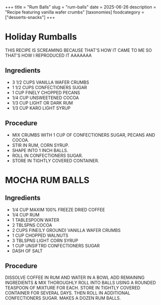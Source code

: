 ﻿+++
title = "Rum Balls"
slug = "rum-balls"
date = 2025-06-26
description = "Recipe featuring vanilla wafer crumbs"
[taxonomies]
  foodcategory = ["desserts-snacks"]
+++

# Holiday Rumballs

THIS RECIPE IS SCREAMING BECAUSE THAT'S HOW IT CAME TO ME SO THAT'S HOW I REPRODUCED IT AAAAAAA

## Ingredients
* 3 1/2 CUPS VANILLA WAFER CRUMBS
* 1 1/2 CUPS CONFECTIONERS SUGAR
* 1 CUP FINELY CHOPPED PECANS
* 1/4 CUP UNSWEETENED COCOA
* 1/3 CUP LIGHT OR DARK RUM
* 1/3 CUP KARO LIGHT SYRUP

## Procedure
* MIX CRUMBS WITH 1 CUP OF CONFECTIONERS SUGAR, PECANS AND COCOA.
* STIR IN RUM, CORN SYRUP.
* SHAPE INTO 1 INCH BALLS.
* ROLL IN CONFECTIONERS SUGAR.
* STORE IN TIGHTLY COVERED CONTAINER. 

# MOCHA RUM BALLS

## Ingredients
* 1/4 CUP MAXIM 100% FREEZE DRIED COFFEE 
* 1/4 CUP RUM
* 1 TABLESPOON WATER
* 2 TBLSPNS COCOA
* 2 CUPS FINE(LY GROUND) VANILLA WAFER CRUMBS
* 1 CUP CHOPPED WALNUTS
* 3 TBLSPNS LIGHT CORN SYRUP
* 1 CUP UNSIFTRD CONFECTIONERS SUGAR
* DASH OF SALT

## Procedure
DISSOLVE COFFEE IN RUM AND WATER IN A BOWL
ADD REMAINING INGREDIENTS & MIX THOROUGHLY
ROLL INTO BALLS USING A ROUNDED TEASPOON OF MIXTURE
FOR EACH. STORE IN TIGHTLY COVERED CONTAINER
FOR SEVERAL DAYS. THEN ROLL IN ADDITIONAL
CONFECTIONERS SUGAR.
MAKES A DOZEN RUM BALLS.